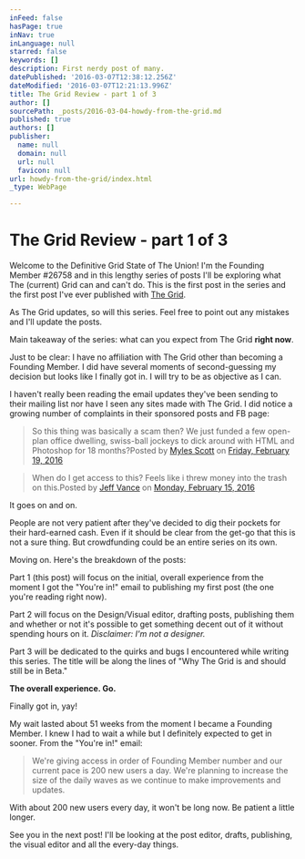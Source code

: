 ```yaml
---
inFeed: false
hasPage: true
inNav: true
inLanguage: null
starred: false
keywords: []
description: First nerdy post of many.
datePublished: '2016-03-07T12:38:12.256Z'
dateModified: '2016-03-07T12:21:13.996Z'
title: The Grid Review - part 1 of 3
author: []
sourcePath: _posts/2016-03-04-howdy-from-the-grid.md
published: true
authors: []
publisher:
  name: null
  domain: null
  url: null
  favicon: null
url: howdy-from-the-grid/index.html
_type: WebPage

---
```

# The Grid Review - part 1 of 3

Welcome to the Definitive Grid State of The Union! I'm the Founding Member \#26758 and in this lengthy series of posts I'll be exploring what The (current) Grid can and can't do. This is the first post in the series and the first post I've ever published with [The Grid][0]. 

As The Grid updates, so will this series. Feel free to point out any mistakes and I'll update the posts.

Main takeaway of the series: what can you expect from The Grid **right now**.

Just to be clear: I have no affiliation with The Grid other than becoming a Founding Member. I did have several moments of second-guessing my decision but looks like I finally got in. I will try to be as objective as I can.

I haven't really been reading the email updates they've been sending to their mailing list nor have I seen any sites made with The Grid. I did notice a growing number of complaints in their sponsored posts and FB page:

> So this thing was basically a scam then? We just funded a few open-plan office dwelling, swiss-ball jockeys to dick around with HTML and Photoshop for 18 months?Posted by [Myles Scott][1] on [Friday, February 19, 2016][2]

> When do I get access to this? Feels like i threw money into the trash on this.Posted by [Jeff Vance][3] on [Monday, February 15, 2016][4]

It goes on and on.

People are not very patient after they've decided to dig their pockets for their hard-earned cash. Even if it should be clear from the get-go that this is not a sure thing. But crowdfunding could be an entire series on its own.

Moving on. Here's the breakdown of the posts:

Part 1 (this post) will focus on the initial, overall experience from the moment I got the "You're in!" email to publishing my first post (the one you're reading right now). 

Part 2 will focus on the Design/Visual editor, drafting posts, publishing them and whether or not it's possible to get something decent out of it without spending hours on it. _Disclaimer: I'm not a designer._

Part 3 will be dedicated to the quirks and bugs I encountered while writing this series. The title will be along the lines of "Why The Grid is and should still be in Beta."

**The overall experience. Go.**

Finally got in, yay! 

My wait lasted about 51 weeks from the moment I became a Founding Member. I knew I had to wait a while but I definitely expected to get in sooner. From the "You're in!" email:

> We're giving access in order of Founding Member number and our current pace is 200 new users a day. We're planning to increase the size of the daily waves as we continue to make improvements and updates.

With about 200 new users every day, it won't be long now. Be patient a little longer.

See you in the next post! I'll be looking at the post editor, drafts, publishing, the visual editor and all the every-day things.

[0]: https://thegrid.io/
[1]: https://www.facebook.com/myles.scott
[2]: https://www.facebook.com/permalink.php?story_fbid=1336194039741467&id=1003604796333728
[3]: 74b27f6b-586e-4786-be5c-c94642dfb737
[4]: https://www.facebook.com/permalink.php?story_fbid=1333164760044395&id=1003604796333728